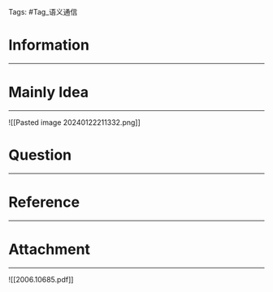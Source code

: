 Tags: #Tag_语义通信 
# Information
---


# Mainly Idea
---
![[Pasted image 20240122211332.png]]

# Question
---


# Reference
---


# Attachment
---
![[2006.10685.pdf]]